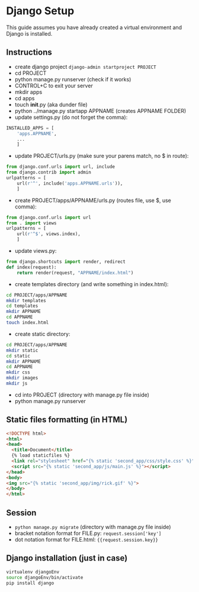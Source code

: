 # Django Setup


This guide assumes you have already created a virtual environment and Django is installed.


## Instructions

* create django project `django-admin startproject PROJECT`
* cd PROJECT
* python manage.py runserver (check if it works)
* CONTROL+C to exit your server
* mkdir apps
* cd apps
* touch __init__.py (aka dunder file)
* python ../manage.py startapp APPNAME (creates APPNAME FOLDER)
* update settings.py (do not forget the comma):
```python
INSTALLED_APPS = [
	'apps.APPNAME',
	...
	]
```
* update PROJECT/urls.py (make sure your parens match, no $ in route):
```python
from django.conf.urls import url, include
from django.contrib import admin
urlpatterns = [
	url(r'^', include('apps.APPNAME.urls')),
	]
```
* create PROJECT/apps/APPNAME/urls.py (routes file, use $, use comma):
```python
from django.conf.urls import url
from . import views
urlpatterns = [
	url(r'^$', views.index),
	]
```
* update views.py:
```python
from django.shortcuts import render, redirect
def index(request):
	return render(request, "APPNAME/index.html")
```
* create templates directory (and write something in index.html):
```bash
cd PROJECT/apps/APPNAME
mkdir templates
cd templates
mkdir APPNAME
cd APPNAME
touch index.html
```
* create static directory:
```bash
cd PROJECT/apps/APPNAME
mkdir static
cd static
mkdir APPNAME
cd APPNAME
mkdir css
mkdir images
mkdir js
```
* cd into PROJECT (directory with manage.py file inside)
* python manage.py runserver


## Static files formatting (in HTML)
```html
<!DOCTYPE html>
<html>
<head>
  <title>Document</title>
  {% load staticfiles %}
  <link rel="stylesheet" href="{% static 'second_app/css/style.css' %}">
  <script src="{% static 'second_app/js/main.js' %}"></script>
</head>
<body>
<img src="{% static 'second_app/img/rick.gif' %}">
</body>
</html>
```


## Session
* `python manage.py migrate` (directory with manage.py file inside)
* bracket notation format for FILE.py: `request.session['key']`
* dot notation format for FILE.html: `{{request.session.key}}`

## Django installation (just in case)
```bash
virtualenv djangoEnv
source djangoEnv/bin/activate
pip install django
```